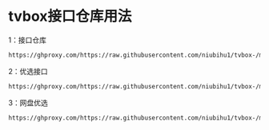 # tvbox接口仓库用法

1：接口仓库
````bash
https://ghproxy.com/https://raw.githubusercontent.com/niubihu1/tvbox-/main/tv8.json
````

2：优选接口
````bash
https://ghproxy.com/https://raw.githubusercontent.com/niubihu1/tvbox-/main/1.json
````

3：网盘优选
````bash
https://ghproxy.com/https://raw.githubusercontent.com/niubihu1/tvbox-/main/2.json
````
